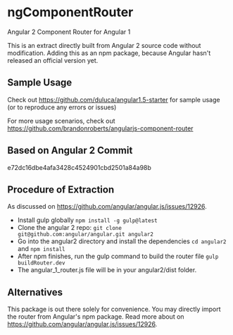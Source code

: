 # ngComponentRouter
Angular 2 Component Router for Angular 1

This is an extract directly built from Angular 2 source code without modification. Adding this as an npm package, because Angular hasn't released an official version yet. 

## Sample Usage
Check out https://github.com/duluca/angular1.5-starter for sample usage (or to reproduce any errors or issues)

For more usage scenarios, check out https://github.com/brandonroberts/angularjs-component-router

## Based on Angular 2 Commit
e72dc16dbe4afa3428c4524901cbd2501a84a98b

## Procedure of Extraction
As discussed on https://github.com/angular/angular.js/issues/12926.

- Install gulp globally `npm install -g gulp@latest`
- Clone the angular 2 repo: `git clone git@github.com:angular/angular.git angular2`
- Go into the angular2 directory and install the dependencies `cd angular2` and `npm install`
- After npm finishes, run the gulp command to build the router file `gulp buildRouter.dev`
- The angular_1_router.js file will be in your angular2/dist folder.

## Alternatives
This package is out there solely for convenience. You may directly import the router from Angular's npm package. Read more about on https://github.com/angular/angular.js/issues/12926.

